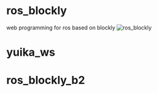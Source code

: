 # ros_blockly
web programming for ros based on blockly
![ros_blockly](https://github.com/TechShare-inc/ros_blockly/assets/135817366/935312d5-43b5-4dd1-82aa-bfc7a7795353)
# yuika_ws
# ros_blockly_b2
